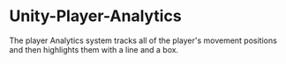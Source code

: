 # Unity-Player-Analytics
The player Analytics system tracks all of the player's movement positions and then highlights them with a line and a box. 



